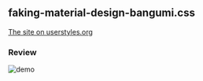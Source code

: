 ## faking-material-design-bangumi.css
[The site on userstyles.org](https://userstyles.org/styles/148230/bangumi-material-design)
### Review
![demo](https://userstyles.org/style_screenshots/148230_after.png)
